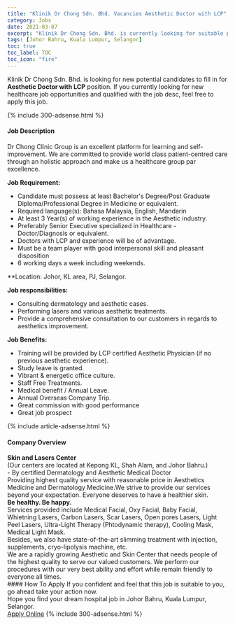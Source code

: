 ```yaml
---
title: "Klinik Dr Chong Sdn. Bhd. Vacancies Aesthetic Doctor with LCP" 
category: Jobs 
date: 2021-03-07 
excerpt: "Klinik Dr Chong Sdn. Bhd. is currently looking for suitable person to fill in the Aesthetic Doctor with LCP which positioned at Johor Bahru, Kuala Lumpur, Selangor" 
tags: [Johor Bahru, Kuala Lumpur, Selangor] 
toc: true 
toc_label: TOC 
toc_icon: "fire" 
--- 
```


<p>Klinik Dr Chong Sdn. Bhd. is looking for new potential candidates to fill in for <b>Aesthetic Doctor with LCP</b> position. If you currently looking for new healthcare job opportunities and qualified with the job desc, feel free to apply this job.
</p>{% include 300-adsense.html %} 
<div><div><h4>Job Description</h4></div><div><div><span><div><p>Dr Chong Clinic Group is an excellent platform for learning and self-improvement. We are committed to provide world class patient-centred care through an holistic approach and make us a healthcare group par excellence.</p><p><strong>Job Requirement:</strong></p><ul><li>Candidate must possess at least Bachelor's Degree/Post Graduate Diploma/Professional Degree in Medicine or equivalent.</li><li>Required language(s):&#160;Bahasa Malaysia, English, Mandarin</li><li>At least 3 Year(s) of working experience in the Aesthetic industry.</li><li>Preferably Senior Executive specialized in Healthcare - Doctor/Diagnosis or equivalent.</li><li>Doctors with LCP and experience will be of advantage.</li><li>Must be a team player with good interpersonal skill and pleasant disposition</li><li>6 working days a week including weekends.&#160;</li></ul><p>**Location: Johor, KL area, PJ, Selangor.</p><p><strong>Job responsibilities:</strong></p><ul><li>Consulting dermatology and aesthetic cases.</li><li>Performing lasers and various aesthetic treatments.</li><li>Provide a comprehensive consultation to our customers in regards to aesthetics improvement.&#160;</li></ul><p><strong>Job Benefits:</strong></p><ul><li>Training will be provided by LCP certified Aesthetic Physician (if no previous aesthetic experience).</li><li>Study leave is granted.</li><li>Vibrant &amp; energetic office culture.</li><li>Staff Free Treatments.&#160;</li><li>Medical benefit / Annual Leave.</li><li>Annual Overseas Company Trip.</li><li>Great commission with good performance</li><li>Great job prospect</li></ul></div></span></div></div></div> 
{% include article-adsense.html %} 
<div><div><h4>Company Overview</h4></div><div><div><span><div><div>
<div><strong>Skin and Lasers Center</strong></div>
<div>(Our centers are located at Kepong KL, Shah Alam, and Johor Bahru.)</div>
<div>- By certified Dermatology and Aesthetic Medical Doctor</div>
<div>Providing highest quality service with reasonable price in Aesthetics Medicine and Dermatology Medicine.We strive to provide our services beyond your expectation. Everyone deserves to have a healthier skin.</div>
<div><strong>Be healthy. Be happy.&#160;</strong></div>
<div>Services provided include Medical Facial, Oxy Facial, Baby Facial, Whietning Lasers, Carbon Lasers, Scar Lasers, Open pores Lasers, Light Peel Lasers, Ultra-Light Therapy (Phtodynamic therapy), Cooling Mask, Medical Light Mask.</div>
<div>Besides, we also have state-of-the-art slimming treatment with injection, supplements, cryo-lipolysis machine, etc.</div>
</div>
<div>We are a rapidly growing Aesthetic and Skin Center that needs people of the highest quality to serve our valued customers. We perform our procedures with our very best ability and effort while remain friendly to everyone all times.</div></div></span></div></div></div> 
#### How To Apply 
If you confident and feel that this job is suitable to you, go ahead take your action now. <br/> 
Hope you find your dream hospital job in Johor Bahru, Kuala Lumpur, Selangor. <br/> 
<a href="https://www.jobstreet.com.my/en/job/aesthetic-doctor-with-lcp-4485968?jobId=jobstreet-my-job-4485968" class="btn btn--warning" target="_blank" rel="nofollow noopenner">Apply Online</a> 
{% include 300-adsense.html %} 
